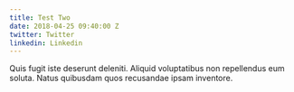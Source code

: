```yaml
---
title: Test Two
date: 2018-04-25 09:40:00 Z
twitter: Twitter
linkedin: Linkedin
---
```


Quis fugit iste deserunt deleniti. Aliquid voluptatibus non repellendus eum soluta. Natus quibusdam quos recusandae ipsam inventore.